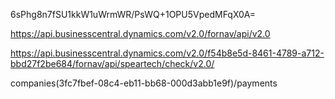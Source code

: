 
6sPhg8n7fSU1kkW1uWrmWR/PsWQ+1OPU5VpedMFqX0A=


https://api.businesscentral.dynamics.com/v2.0/fornav/api/v2.0

https://api.businesscentral.dynamics.com/v2.0/f54b8e5d-8461-4789-a712-bbd27f2be684/fornav/api/speartech/check/v2.0/

companies(3fc7fbef-08c4-eb11-bb68-000d3abb1e9f)/payments